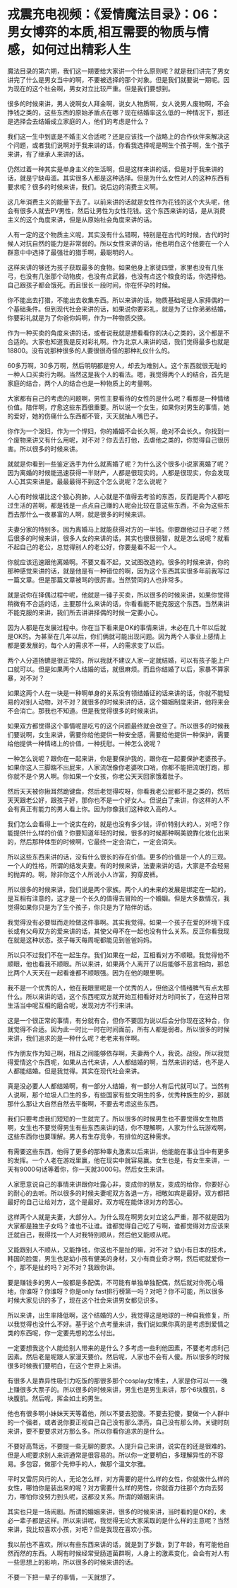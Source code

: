 # 戎震充电视频：《爱情魔法目录》：06：男女博弈的本质,相互需要的物质与情感，如何过出精彩人生

魔法目录的第六期，我们这一期要给大家讲一个什么原则呢？就是我们讲完了男女讲完了什么是男女当中的啊，不要被选择的那个对象。但是我们就要说一期呢。因为现在的这个社会啊，男女对立比较严重。但是我们要想到。

很多的时候来讲，男人说啊女人拜金啊，说女人物质啊，女人说男人废物啊，不会挣钱之类的，这些东西的原始矛盾点在哪？现在结婚率这么低的一种情况下，那还是选择会去结婚成立家庭的人，他们的考虑是什么？

我们这一生中到底是不婚主义合适呢？还是应该找一个战略上的合作伙伴来解决这个问题，或者我们说啊对于我来讲的话，你看我选择呢是啊生个孩子啊，生个孩子来讲，有了继承人来讲的话。

仍然过着一种其实是单身主义的生活啊，但是这样来讲的话，但是对于我来讲的话，就是宁缺毋滥。其实很多人都是这种选择。但是为什么女性对人的这种东西有要求呢？很多的时候来讲，我们。说后边的消费主义啊。

这几年消费主义的能量下去了。以前来讲的话就是女性作为花钱的这个大头呢，他会有很多人就去PV男性，然后让男性为女性花钱。这个东西来讲的话，是从消费主义的这个角度来讲，但是从原始社会角度来讲的话。

人有一定的这个物质主义呢，其实没有什么错啊，特别是在古代的时候，古代的时候人对抗自然的能力是非常弱的。所以女性来讲的话，他也明白这个他要在一个人群意中中选择了最强壮的猎手啊，最聪明的人。

这样来讲的够还为孩子获取最多的食物。如果他身上家徒四壁，家里也没有几张弓，也没有几张那个动物皮，也没有点武器，也没有点这个粮食的话，你选择他。自己跟孩子都会饿死。而且很长一段时间，你在怀孕的时候。

你不能出去打猎，不能出去收集东西。所以来讲的话，物质基础呢是人家择偶的一个基础条件。但到现代社会来讲的话，如果说你要彩礼，就是为了让你弟弟结婚，你要彩礼就是为了你爸你妈啊，作为一种物质交换。

作为一种买卖的角度来讲的话，或者说我就是想看看你的决心之类的，这个都是不合适的。大家也知道我是反对彩礼啊。作为北京人来讲的话，我们觉得最多也就是18800。没有说那种很多的人要很很奇怪的那种礼仪什么的。

60多万啊，30多万啊，然后明明都是穷人，却去为难别人。这个东西就很无耻的一种人口买卖行为啊。当然这是我个人的看法。嗯，我觉得两个人的结合，首先是家庭的结合，两个人的结合也是一种物质上的考量啊。

大家都有自己的考虑的问题啊，男性主要看待的女性的是什么呢？看那是一种情绪价值。陪伴啊，疗愈这些东西很重要。所以说一个女生，如果你对男生的事情，她的爱好，她的伤痛什么东西都不管，天天就抽人嘴巴子。

你作为一个泼妇，作为一个悍妇，你的婚姻不会长久啊，绝对不会长久。你找到一个废物来讲又有什么用呢，对不对？你去去打他，去虐他之类的，你觉得自己很厉害。所以很多的时候来讲。

就就是你看到一些鉴定选手为什么就离婚了呢？为什么这个很多小说家离婚了呢？因为离婚的时候能迅速获得一半财产，人都是很现实的。人都是很现实，你会发现人心其实来讲是。最最最得不到这个怎么说呢？怎么说呢？

人心有时候堪比这个狼心狗肺，人心就是不值得去考验的东西，反而是两个人都吃过生活的苦啊，都是钱是一点点自己赚的人呢会比较在意这些东西，不会为这些东西去那什么一夜暴富的人啊，就是很多的时候来讲。

夫妻分家的特别多。因为离婚马上就能获得对方的一半钱。你要跟他过日子呢？然后很多的时候来讲，很多人女的来讲的话，其实也很很弱智，就是怎么说呢？就看不起自己的老公，总觉得别人的老公好，你要是看不起一个人。

你就应该迅速跟他离婚啊。不要又看不起，又试图改造的。很多的时候来讲，你的那种感觉来讲的话，就是他是有一种错位的啊，因为这个东西其实很多年前我写过一篇文章。但是那篇文章被骂的很厉害。当然赞同的人也非常多。

就是说你在择偶过程中呢，他就是一锤子买卖，所以很多的时候来讲，如果你觉得稍微有不合适的话，主要那什么来讲的话，你看看能不能克服这个东西。当然来讲不能克服的来讲，我们所去讲讲择偶的时候一定要小心。

因为人都是在发展过程中。你在当下看来是OK的事情来讲，未必在几十年以后就是OK的。为甚至在几年以后，你们俩就可能出现问题。因为两个人事业上感情上都是要发展的，每个人的需求不一样，人的需求变了以后。

两个人分道扬镳是很正常的。所以我就不建议人家一定就结婚，可以有孩子能上户口就可以。但是如果两个人结婚的话，就很麻烦。而且你结婚了以后，家暴不算家暴，对不对？

如果这两个人在一块是一种啊单身的关系没有领结婚证的话来讲的话，你就不能轻易的对别人动物，对不对？就很多的时候来讲的话，这个婚姻制度来讲，他将来会不会消亡。那我也不知道。但是我觉得很多的时候来讲。

如果双方都觉得这个事情呢是吃亏的这个问题最终就会改变了。所以很多的时候我们要说啊，女生来讲，需要你给他提供一种安全感，需要给他提供一种保护，需要给他提供一种情绪上的价值，一种抚慰。一种怎么说呢？

一种怎么说呢？跟你在一起来讲，你是要保护我的，跟你在一起要保护老婆孩子。如果你这人三脚踹不出屁来，人家流氓像你老婆吹口哨，你都不能把流氓打跑，那你就不是个男人啊。你如果一个女孩，你老公天天回家饿着肚子。

然后天天被你揪耳然跪键盘，然后老觉得哎呀，你看我老公屁都不是之类的，然后天天跟老公好，跟孩子好，那你也不是一个好女人。但说白了来讲，你这样的人不会有真正有能力的男人看上你。因为你像我们这种收入高的人。

我们怎么会看得上一个说实在的，就是也没有多少钱，评价特别大的人，对吧？你能提供什么样的价值？你要知道年轻的时候，很多的时候那种啊美貌靠化妆化出来的，然后那种体型的时候啊，它最终一定会消亡，一定会消失。

所以这些东西来讲的话，没有什么很长的存在价值。更多的价值是一个人的三观。一个人的性格，所谓的结发夫妻。有的时候来讲，法妻来讲的话，大家是不会轻易的抛弃的。啊，除非你这个人所说小人诈富，狗穿皮裤。

所以很多的时候来讲，我们说是两个家族。两个人的未来的发展是绑定在一起的，是互相有注意的，这才是一个长久的值得去冒险的一个婚姻。但是大多数情况，我觉得如果你只是为了生个孩子，你只是为了陪伴的话。

我觉得没有必要铤而走险做这件事啊。其实我觉得。如果一个孩子在爱的环境下成长或有父母双方的爱来讲的话，其使父母不在一起也没有什么关系。反正你看我现在就是这种状态。孩子每天每周呢都能见到爸爸妈妈。

所以只不过我们不在一起生存。我们如果在一起，互相看对方不顺眼。我觉得他不顺眼，他也看我不顺眼。所以来讲，如果两个人离开了以后能够不恶言相向，那总比两个人天天在一起看谁都不顺眼强。因为在他的眼里啊。

我不是一个优秀的人，他在我眼里呢是一个优秀的人，但他这个情绪脾气有点太那什么。所以来讲的话，这个东西呢双方就开始互相看好对方时间长了，在这种日常生活当中呢互相的磨合呢，发现对方不行来讲。

这是一个很正常的事情，有分就有合，但你不要因为说以后会分你现在这种合，你就觉得不合适。因为此一时比一时在时间面前，所有人都是弱者。所以很多的时候来讲，我们追求的是一种什么呢？老老来有伴啊。

作为朋友作为知己啊，相互之间能够依存啊，夫妻两个人，我说。战役。所以我觉得爱情这个东西呢，如果从古代来讲，人人都结婚的啊，当然来讲的话，也不是人人都能结婚。但是我觉得。其实在现代社会来讲。

真是没必要人人都结婚啊，有一部分人结婚，有一部分人有后代就可以了。当然有人说啊，那个垃圾人口生的多，有些国家有些文明生的多，优秀种族生的少，那就那什么那让大自然自然去平衡啊，不要去考虑这些东西。

我们只要考虑我们短短的一生就完了。所以很多的时候男生也不要觉得女生物质啊，女生也不要觉得男生有些东西来讲的话，你不理解啊，人家为什么玩游戏啊，这些东西你也要理解。男人有生存竞争，有排位的这种需求。

有需要这些东西，他得了更多的那种睾丸激素以后来讲，他能能在事业当中有更多的发挥。一个人老在游戏里赢，他在现实中就容易赢。女生也是，有女生来讲，一天有9000句话等着你，你一天就3000句。然后女生来讲。

人家愿意说自己的事情来讲跟你吐露心非，变成你的朋友，变成的给你，你要好心的耐心的去听。所以很多的时候夫妻呢双方各退一方，相敬如宾是最好。双方都把最好的自己让给对方，这个是最好。双方呢在能体谅对方的苦心。

这样两个人就是夫妻，大部分人。为什么现在啊男女对立这么严重，那不就是因为大家都是独生子女吗？谁也不让谁。谁都觉得自己吃了亏啊，谁都觉得对方应该来迁就自己，我得找一个人对我特别顺从，然后他又能顺从呢。

又能跟别人不顺从，又能挣钱，你这也不是扯的嘛，对不对？幼小有日本的技术，韩国的脸蛋，男生也是幼小孩有健美的身材，又小有商业奇才啊，然后呢就爱你一个，那不是扯的吗？对不对？我跟你讲。

要是赚钱多的男人一般都是多配偶，不可能有单独单独配偶，然后就对你死心塌地，你谁呀？你谁呀？你是only fast排行榜第一吗？对吧？你不可能，所以很多时候大家见识的多了，现在这个社会来讲男女都见识多。

所以来讲，出生率降低啊，这个结婚的人少，我觉得这是地球的一种自我修复，所以我觉得也没什么不好。基于这个点考量来讲，我们说如果你真的是考虑到爱情之类的东西呢，你一定要先想的怎么付出。

一定要想我这个人能给别人带来的是什么？多考虑一些利他因素，不要老考虑利己因素。然后老是呢跟人家漫天要价。然后呢，人家也不会有人傻。所以很多的时候很多时候我们要明白，在这个世界上来讲。

有很多人是靠异性吸引力吃饭的那很多那个cosplay女博主，人家是你可以一一晚上赚很多大票子的。所以很多的时候来讲，男生也是男生来讲，那个6块腹肌，8块腹肌。然后呢，挥金如土的男生。

他也有很多啊小妹妹天天等着他，所以不要去犯傻。不要去犯傻，要做一个人群中的一个强者，或者说你要正视自己自己没有那么漂亮，自己没有那么帅。关键时刻来讲，要不要要求对方那么多。所以你看你追求的是什么。

不要好高骛远，不要提一些无聊的要求。人提升自己来讲，说实在的还是很难的。但是人呢要求别人来讲通常是很容易的。所以你一定要明白，多理解异性的不容易。多包容，做那个先伸手的人，做那个温文尔雅。

平时又雷厉风行的人，无论怎么样，对方需要的是什么样的女性，你就做什么样的女性，哪怕你是装出来的呢？对方需要什么样的男性，你就奋力往那个方向去努力，哪怕你没努力到头呢，这都没关系。所谓的婚姻来讲。

其实也只是一场闹剧。所谓的婚姻来讲，很多的时候来讲，当时看的是OK的，未必一辈子都是这样。所以来讲呢，我觉得无论大家采取的是什么样的主意呢？当然来讲，我比较喜欢小孩，对吧？但是我现在喜欢小孩。

我以前也不喜欢。所以有些东西来讲的话，就是到了岁数，到了年龄，有可能他自然而然的东西。人啊有时候经常受肠道菌群啊，人身上的激素变化，会会有对人有一些思想上的影响，所以很多的时候来讲的话。

不要一下把一辈子的事情，一天就想了。